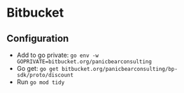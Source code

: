 # Bitbucket

## Configuration
- Add to go private: `go env -w GOPRIVATE=bitbucket.org/panicbearconsulting`
- Go get: `go get bitbucket.org/panicbearconsulting/bp-sdk/proto/discount`
- Run `go mod tidy`